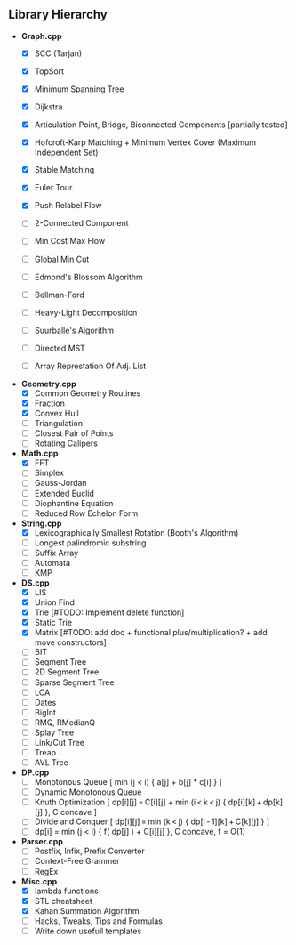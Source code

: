 Library Hierarchy
-----------------

  - **Graph.cpp**
    - [x] SCC (Tarjan)
    - [x] TopSort
    - [x] Minimum Spanning Tree
    - [x] Dijkstra
    - [x] Articulation Point, Bridge, Biconnected Components [partially tested]
    - [x] Hofcroft-Karp Matching + Minimum Vertex Cover (Maximum Independent Set)
    - [x] Stable Matching
    - [x] Euler Tour
    - [x] Push Relabel Flow
    - [ ] 2-Connected Component
    - [ ] Min Cost Max Flow
    - [ ] Global Min Cut
    - [ ] Edmond's Blossom Algorithm
    - [ ] Bellman-Ford
    - [ ] Heavy-Light Decomposition
    - [ ] Suurballe's Algorithm
    - [ ] Directed MST
    - [ ] Array Represtation Of Adj. List


  - **Geometry.cpp**
    - [x] Common Geometry Routines
    - [x] Fraction
    - [x] Convex Hull
    - [ ] Triangulation
    - [ ] Closest Pair of Points
    - [ ] Rotating Calipers
    
  - **Math.cpp**
    - [x] FFT
    - [ ] Simplex
    - [ ] Gauss-Jordan
    - [ ] Extended Euclid
    - [ ] Diophantine Equation
    - [ ] Reduced Row Echelon Form
    
  - **String.cpp**
    - [x] Lexicographically Smallest Rotation (Booth's Algorithm)
    - [ ] Longest palindromic substring
    - [ ] Suffix Array
    - [ ] Automata
    - [ ] KMP
    
  - **DS.cpp**
    - [x] LIS
    - [x] Union Find
    - [x] Trie [#TODO: Implement delete function]
    - [x] Static Trie
    - [x] Matrix [#TODO: add doc + functional plus/multiplication? + add move constructors]
    - [ ] BIT
    - [ ] Segment Tree
    - [ ] 2D Segment Tree
    - [ ] Sparse Segment Tree
    - [ ] LCA
    - [ ] Dates
    - [ ] BigInt
    - [ ] RMQ, RMedianQ
    - [ ] Splay Tree
    - [ ] Link/Cut Tree
    - [ ] Treap
    - [ ] AVL Tree

  - **DP.cpp**
    - [ ] Monotonous Queue [ min (j < i) { a[j] + b[j] * c[i] } ]
    - [ ] Dynamic Monotonous Queue
    - [ ] Knuth Optimization [ dp[i][j] = C[i][j] + min (i < k < j) { dp[i][k] + dp[k][j] }, C concave ]
    - [ ] Divide and Conquer [ dp[i][j] = min (k < j) { dp[i - 1][k] + C[k][j] } ]
    - [ ] dp[i] = min (j < i) { f( dp[j] ) + C[i][j] }, C concave, f = O(1)

  - **Parser.cpp**
    - [ ] Postfix, Infix, Prefix Converter
    - [ ] Context-Free Grammer
    - [ ] RegEx
    
  - **Misc.cpp**
    - [x] lambda functions
    - [x] STL cheatsheet
    - [x] Kahan Summation Algorithm
    - [ ] Hacks, Tweaks, Tips and Formulas
    - [ ] Write down usefull templates
